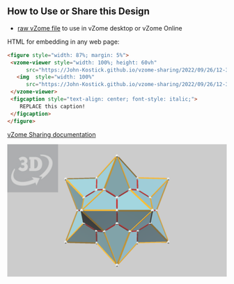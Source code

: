 
## How to Use or Share this Design

 - [raw vZome file](<https://raw.githubusercontent.com/John-Kostick/vzome-sharing/main/2022/09/26/12-30-40-Enneacon-Stellation-2/Enneacon-Stellation-2.vZome>) to use in vZome desktop or vZome Online
 
 HTML for embedding in any web page:
 ```html
<figure style="width: 87%; margin: 5%">
  <vzome-viewer style="width: 100%; height: 60vh"
       src="https://John-Kostick.github.io/vzome-sharing/2022/09/26/12-30-40-Enneacon-Stellation-2/Enneacon-Stellation-2.vZome" >
    <img  style="width: 100%"
       src="https://John-Kostick.github.io/vzome-sharing/2022/09/26/12-30-40-Enneacon-Stellation-2/Enneacon-Stellation-2.png" >
  </vzome-viewer>
  <figcaption style="text-align: center; font-style: italic;">
     REPLACE this caption!
  </figcaption>
</figure>
 ```

[vZome Sharing documentation](https://vzome.github.io/vzome/sharing.html#how-it-works)

![Image](<Enneacon-Stellation-2.png>)

